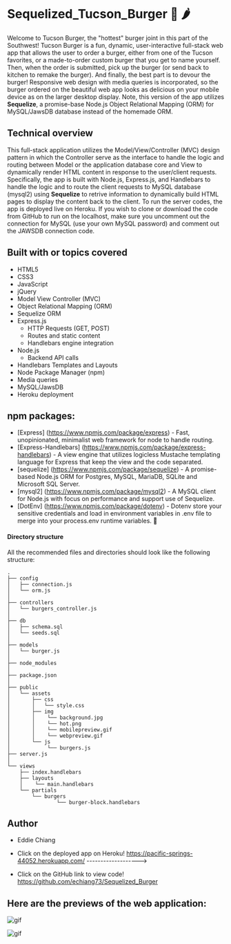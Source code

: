 # Sequelized_Tucson_Burger :hamburger: :hot_pepper:
Welcome to Tucson Burger, the "hottest" burger joint in this part of the Southwest! Tucson Burger is a fun, dynamic, user-interactive full-stack web app that allows the user to order a burger, either from one of the Tucson favorites, or a made-to-order custom burger that you get to name yourself.  Then, when the order is submitted, pick up the burger (or send back to kitchen to remake the burger).  And finally, the best part is to devour the burger!  Responsive web design with media queries is incorporated, so the burger ordered on the beautiful web app looks as delicious on your mobile device as on the larger desktop display.  Note, this version of the app utilizes <strong>Sequelize</strong>, a promise-base Node.js Object Relational Mapping (ORM) for MySQL/JawsDB database instead of the homemade ORM.

## Technical overview
This full-stack application utilizes the Model/View/Controller (MVC) design pattern in which the Controller serve as the interface to handle the logic and routing between Model or the application database core and View to dynamically render HTML content in response to the user/client requests. Specifically, the app is built with Node.js, Express.js, and Handlebars to handle the logic and to route the client requests to MySQL database (mysql2) using <strong>Sequelize</strong> to retrive information to dynamically build HTML pages to display the content back to the client.  To run the server codes, the app is deployed live on Heroku.  If you wish to clone or download the code from GitHub to run on the localhost, make sure you uncomment out the connection for MySQL (use your own MySQL password) and comment out the JAWSDB connection code.

## Built with or topics covered
* HTML5
* CSS3
* JavaScript
* jQuery
* Model View Controller (MVC)
* Object Relational Mapping (ORM)
* Sequelize ORM
* Express.js
    * HTTP Requests (GET, POST)
    * Routes and static content
    * Handlebars engine integration
* Node.js
    * Backend API calls
* Handlebars Templates and Layouts
* Node Package Manager (npm)
* Media queries
* MySQL/JawsDB
* Heroku deployment

## npm packages: 
* [Express] (https://www.npmjs.com/package/express) - Fast, unopinionated, minimalist web framework for node to handle routing.
* [Express-Handlebars] (https://www.npmjs.com/package/express-handlebars) - A view engine that utilizes logicless Mustache templating language for Express that keep the view and the code separated.
* [sequelize] (https://www.npmjs.com/package/sequelize) - A promise-based Node.js ORM for Postgres, MySQL, MariaDB, SQLite and Microsoft SQL Server.
* [mysql2] (https://www.npmjs.com/package/mysql2) - A MySQL client for Node.js with focus on performance and support use of Sequelize.
* [DotEnv] (https://www.npmjs.com/package/dotenv) - Dotenv store your sensitive credentials and load in environment variables in .env file to merge into your process.env runtime variables. :closed_lock_with_key:

#### Directory structure

All the recommended files and directories should look like the following structure:

```
.
├── config
│   ├── connection.js
│   └── orm.js
│
├── controllers
│   └── burgers_controller.js
│
├── db
│   ├── schema.sql
│   └── seeds.sql
│
├── models
│   └── burger.js
│
├── node_modules
│
├── package.json
│
├── public
│   └── assets
│       ├── css
│       │   └── style.css
│       ├── img
│       │    └── background.jpg
│       │    └── hot.png
│       │    └── mobilepreview.gif
│       │    └── webpreview.gif
│       └── js
│            └── burgers.js
├── server.js
│
└── views
    ├── index.handlebars
    ├── layouts
    │    └── main.handlebars
    └── partials
        └── burgers
                └── burger-block.handlebars
```

## Author
* Eddie Chiang
* Click on the deployed app on Heroku!
https://pacific-springs-44052.herokuapp.com/ ------------------->

* Click on the GitHub link to view code!
https://github.com/echiang73/Sequelized_Burger


## Here are the previews of the web application:

![](public/assets/images/webpreview.gif "gif")

![](public/assets/images/mobilepreview.gif "gif")
